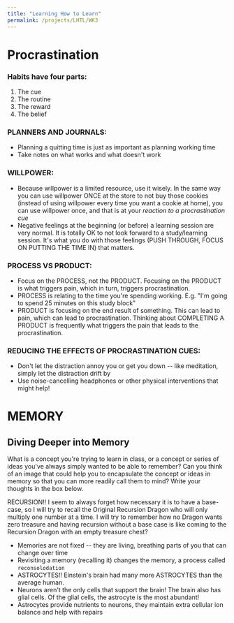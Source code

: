 ```yaml
---
title: "Learning How to Learn"
permalink: /projects/LHTL/WK3
---
```


# Procrastination

### Habits have four parts:

1. The cue
2. The routine
3. The reward
4. The belief

### PLANNERS AND JOURNALS:

* Planning a quitting time is just as important as planning working time
* Take notes on what works and what doesn't work


### WILLPOWER:

* Because willpower is a limited resource, use it wisely. In the same way you can use willpower ONCE at the store to not buy those cookies (instead of using willpower every time you want a cookie at home), you can use willpower once, and that is at your *reaction to a procrastination cue*
* Negative feelings at the beginning (or before) a learning session are very normal. It is totally OK to not look forward to a study/learning session. It's what you do with those feelings (PUSH THROUGH, FOCUS ON PUTTING THE TIME IN) that matters.


### PROCESS VS PRODUCT:

* Focus on the PROCESS, not the PRODUCT. Focusing on the PRODUCT is what triggers pain, which in turn, triggers procrastination.
* PROCESS is relating to the time you're spending working. E.g. "I'm going to spend 25 minutes on this study block"
* PRODUCT is focusing on the end result of something. This can lead to pain, which can lead to procrastination. Thinking about COMPLETING A PRODUCT is frequently what triggers the pain that leads to the procrastination. 

### REDUCING THE EFFECTS OF PROCRASTINATION CUES:

* Don't let the distraction annoy you or get you down -- like meditation, simply let the distraction drift by 
* Use noise-cancelling headphones or other physical interventions that might help!


# MEMORY

## Diving Deeper into Memory


What is a concept you're trying to learn in class, or a concept or series of ideas you've always simply wanted to be able to remember?  Can you think of an image that could help you to encapsulate the concept or ideas in memory so that you can more readily call them to mind? Write your thoughts in the box below.

RECURSION!!
I seem to always forget how necessary it is to have a base-case, so I will try to recall the Original Recursion Dragon who will only multiply one number at a time. I will try to remember how no Dragon wants zero treasure and having recursion without a base case is like coming to the Recursion Dragon with an empty treasure chest? 

* Memories are not fixed -- they are living, breathing parts of you that can change over time
* Revisiting a memory (recalling it) changes the memory, a process called `reconsolodation`
* ASTROCYTES!! Einstein's brain had many more ASTROCYTES than the average human.
* Neurons aren't the only cells that support the brain! The brain also has glial cells. Of the glial cells, the astrocyte is the most abundant!
* Astrocytes provide nutrients to neurons, they maintain extra cellular ion balance and help with repairs